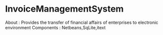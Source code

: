 # InvoiceManagementSystem
About : Provides the transfer of financial affairs of enterprises to electronic environment  Components : Netbeans,SqLite,itext
